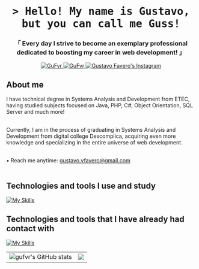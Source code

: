 <h1 align="center">
        <samp>&gt; Hello! My name is
                <b>Gustavo, but you can call me Guss! </a></b>
        </samp>
</h1>

<h3 align="center">
        「 Every day I strive to become an exemplary professional dedicated to boosting my career in web development! 」
</h3>

<p align="center">
  <a href="https://www.linkedin.com/in/gustavo-vfavero/" target="_blank">
  <img src="https://img.shields.io/badge/LinkedIn-0077B5?style=for-the-badge&logo=linkedin&logoColor=white" alt="GuFvr"/>
 </a>
  <a href="https://dev.to/gufvr" target="_blank">
  <img src="https://img.shields.io/badge/dev.to-0A0A0A?style=for-the-badge&logo=dev.to&logoColor=white" alt="GuFvr" />
 </a>
  <a href="https://instagram.com/gu.fvr" target="_blank">
  <img src="https://img.shields.io/badge/Instagram-fe4164?style=for-the-badge&logo=instagram&logoColor=white" alt="Gustavo Favero's Instagram" />
 </a>
</p>

## About me

<p>  
I have technical degree in Systems Analysis and Development from ETEC, having studied subjects focused on Java, PHP, C#, Object Orientation, SQL Server and much more! <br/><br/>

Currently, I am in the process of graduating in Systems Analysis and Development from digital college Descomplica, acquiring even more knowledge and specializing in the entire universe of web development. <br><br/>

• Reach me anytime: gustavo.vfavero@gmail.com<br/><br/>
</p>

## Technologies and tools I use and study
       
[![My Skills](https://skillicons.dev/icons?i=html,css,js,ts,nodejs,react,graphql,npm,vscode,docker,git,github)](https://skillicons.dev)

## Technologies and tools that I have already had contact with
[![My Skills](https://skillicons.dev/icons?i=java,bootstrap,kotlin,androidstudio,aws,azure,cpp,cs,dotnet,elixir,electron,figma,ai,yarn,idea)](https://skillicons.dev)

<table align="center">
  <tr>
    <td><img src="https://github-readme-stats.vercel.app/api?username=gufvr&show_icons=true&theme=midnight-purple" alt="gufvr's GitHub stats"></td>
    <td><img src="https://github-readme-stats.vercel.app/api/top-langs/?username=gufvr&layout=compact&theme=midnight-purple"></td>
  </tr>
</table>
